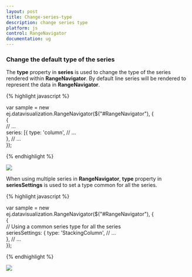 ```yaml
---
layout: post
title: Change-series-type
description: change series type
platform: js
control: RangeNavigator
documentation: ug
---
```


### Change the default type of the series

The **type** property in **series** is used to change the type of the series rendered within **RangeNavigator**. By default line series will be rendered to represent the data in **RangeNavigator**.



{% highlight javascript %}


var sample = new ej.datavisualization.RangeNavigator($("#RangeNavigator"), {   
               {   
                   // ...              
                   series: [{
                        type: 'column',
                        // ...              
                      },
                  // ...             
               });


{% endhighlight %}



![](How-to/Change-series-type_images/Change-series-type_img1.png) 


When using multiple series in **RangeNavigator**, **type** property in **seriesSettings** is used to set a type common for all the series.



{% highlight javascript %}


var sample = new ej.datavisualization.RangeNavigator($("#RangeNavigator"), {   
               {   
                   // Using a common series type for all the series              
                   seriesSettings: {
                        type: 'StackingColumn',
                        // ...              
                      },
                  // ...             
               });


{% endhighlight %}

![](How-to/Change-series-type_images/Change-series-type_img2.png) 


